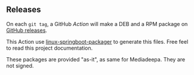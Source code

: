 ## Releases

On each `git tag`, a GitHub *Action* will make a DEB and a RPM package on [GitHub releases](https://github.com/mediaexmachina/mediadeepa/releases).

This Action use [linux-springboot-packager](https://github.com/hdsdi3g/linux-springboot-packager) to generate this files. Free feel to read this project documentation.

These packages are provided "as-it", as same for Mediadeepa. They are not signed.
